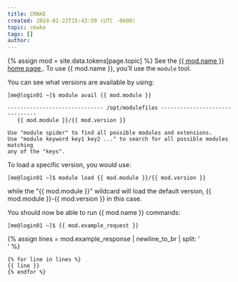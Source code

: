 ```yaml
---
title: CMAKE
created: 2024-01-22T15:43:59 (UTC -0600)
topic: cmake
tags: []
author: 
---
```


{% assign mod = site.data.tokens[page.topic] %}
See the <a rel="module"
  href="{{ mod.url }}"
  title="{{ mod.name }}">
    {{ mod.name }} home page
</a>. To use {{ mod.name }}, you’ll use the `module` tool.

You can see what versions are available by using:
```
[me@login01 ~]$ module avail {{ mod.module }}

------------------------------ /opt/modulefiles -------------------------------
   {{ mod.module }}/{{ mod.version }}

Use "module spider" to find all possible modules and extensions.
Use "module keyword key1 key2 ..." to search for all possible modules matching
any of the "keys".
```

To load a specific version, you would use:
```
[me@login01 ~]$ module load {{ mod.module }}/{{ mod.version }}
```

while the "{{ mod.module }}" wildcard will load the default version, {{ mod.module }}-{{ mod.version }} in this case.

You should now be able to run {{ mod.name }} commands:
```
[me@login01 ~]$ {{ mod.example_request }}
```
{% assign lines = mod.example_response | newline_to_br | split: '<br />' %}
```
{% for line in lines %}
{{ line }}
{% endfor %}
```
